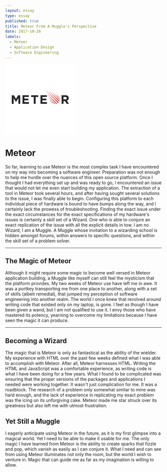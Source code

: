 ```yaml
---
layout: essay
type: essay
published: true
title: Meteor From A Muggle's Perspective
date: 2017-10-26
labels:
  - Meteor
  - Application Design
  - Software Engineering
---
```


<img class="ui small left floated image" src="../images/meteor.png">

# Meteor

   So far, learning to use Meteor is the most complex task I have encountered on my way into becoming a software engineer. Preparation was not enough to help me hurdle over the nuances of this open source platform. Once I thought I had everything set up and was ready to go, I encountered an issue that would not let me even start building my application. The extraction of a tool in Meteor took several hours, and after having sought several solutions to the issue, I was finally able to begin. Configuring this platform to each individual piece of hardware is bound to have bumps along the way, and I certainly lack the prowess of troubleshooting. Finding the exact issue under the exact circumstances for the exact specifications of my hardware's issues is certainly a skill set of a Wizard. One who is able to conjure an exact replication of the issue with all the explicit details in tow. I am no Wizard, I am a Muggle. A Muggle whose invitation to a wizarding school is hidden amongst forums, within answers to specific questions, and within the skill set of a problem solver.

<hr>

## The Magic of Meteor

   Although it might require some magic to become well versed in Meteor application building, a Muggle like myself can still feel the mysticism that the platform provides. My two weeks of Meteor use have left me in awe. It was a portkey transporting me from one place to another, along with a set of skills (albeit remedial), that jumped my perception of software engineering into another realm. The world I once knew that revolved around writing code that existed only on my laptop, is gone. I feel as though I have been given a wand, but I am not qualified to use it. I envy those who have mastered its potency, yearning to overcome my limitations because I have seen the magic it can produce. 
   
<hr>

## Becoming a Wizard

  The magic that is Meteor is only as fantastical as the ability of the wielder. My experience with HTML over the past few weeks defined what I was able to accomplish with Meteor. After all, Meteor harnesses HTML. Writing the HTML and JavaScript was a comfortable experience, as writing code is what I have been doing for a few years. What I found to be complicated was ensuring that the proper versions of the packages and applications I needed were working together. It wasn't just complication for me. It was a roadblock. The research of a problem only somewhat similar to mine was hard enough, and the lack of experience in replicating my exact problem was the icing on its unforgiving cake. Meteor made me star struck over its greatness but also left me with utmost frustration. 
  
## Yet Still a Muggle

  I eagerly anticipate using Meteor in the future, as it is my first glimpse into a magical world. Yet I need to be able to make it usable for me. The only magic I have learned from Meteor is the ability to create sparks that fizzle and pop, which vanish as easily as I can conjure it. What I need and can see from using Meteor illuminates not only the room, but the world I wish to venture in. Magic that can guide me as far as my imagination is willing to allow.
